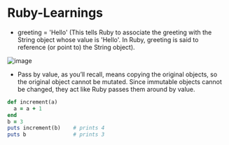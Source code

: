 # Ruby-Learnings
- greeting = 'Hello' (This tells Ruby to associate the greeting with the String object whose value is 'Hello'. In Ruby, greeting is said to reference (or point to) the String object).

![image](https://user-images.githubusercontent.com/48538467/146672767-5ae13ff0-a667-401b-b430-4ac2205deba5.png)

- Pass by value, as you’ll recall, means copying the original objects, so the original object cannot be mutated. Since immutable objects cannot be changed, they act like Ruby passes them around by value.

```ruby
def increment(a)
  a = a + 1
end
b = 3
puts increment(b)    # prints 4
puts b               # prints 3
```
